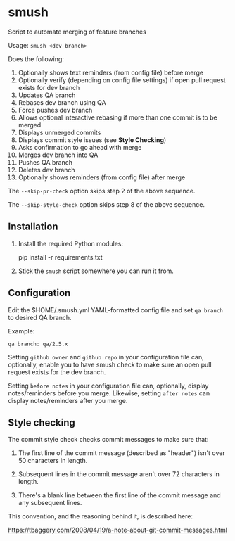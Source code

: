 smush
=====

Script to automate merging of feature branches

Usage: `smush <dev branch>`

Does the following:

1. Optionally shows text reminders (from config file) before merge
2. Optionally verify (depending on config file settings) if open pull request exists for dev branch
3. Updates QA branch
4. Rebases dev branch using QA
5. Force pushes dev branch
6. Allows optional interactive rebasing if more than one commit is to be merged
7. Displays unmerged commits
8. Displays commit style issues (see **Style Checking**)
9. Asks confirmation to go ahead with merge
10. Merges dev branch into QA
11. Pushes QA branch
12. Deletes dev branch
13. Optionally shows reminders (from config file) after merge

The `--skip-pr-check` option skips step 2 of the above sequence.

The `--skip-style-check` option skips step 8 of the above sequence.

Installation
------------

1. Install the required Python modules:

    pip install -r requirements.txt

2. Stick the `smush` script somewhere you can run it from.

Configuration
-------------

Edit the $HOME/.smush.yml YAML-formatted config file and set `qa branch` to desired QA branch.

Example:

    qa branch: qa/2.5.x

Setting `github owner` and `github repo` in your configuration file can, optionally, enable you
to have smush check to make sure an open pull request exists for the dev branch.

Setting `before notes` in your configuration file can, optionally, display
notes/reminders before you merge. Likewise, setting `after notes` can display
notes/reminders after you merge.

Style checking
--------------

The commit style check checks commit messages to make sure that:

1. The first line of the commit message (described as "header") isn't over 50
   characters in length.

2. Subsequent lines in the commit message aren't over 72 characters in length.

3. There's a blank line between the first line of the commit message and any
   subsequent lines.

This convention, and the reasoning behind it, is described here:

https://tbaggery.com/2008/04/19/a-note-about-git-commit-messages.html
